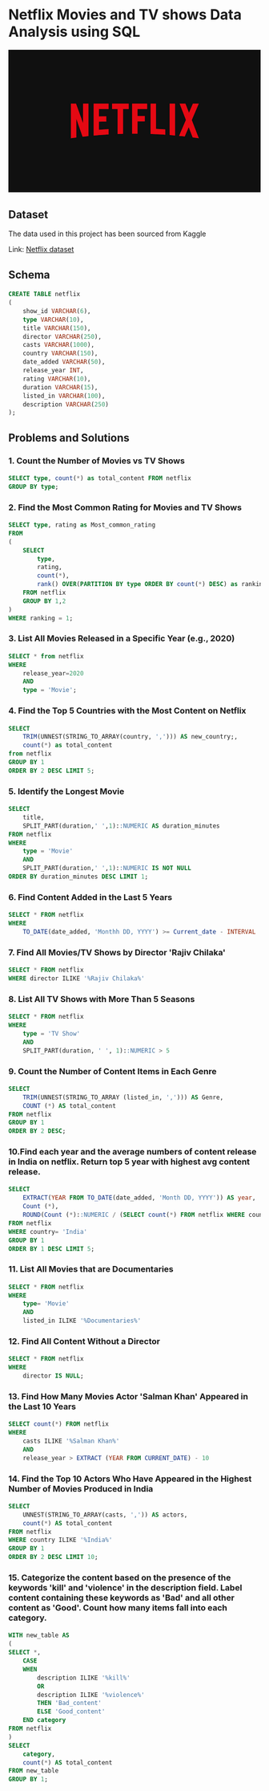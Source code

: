 # Netflix Movies and TV shows Data Analysis using SQL

![Netflix logo](https://github.com/Maverick-0410/SQL_Netflix_Project/blob/main/Netflix_logo.jpg)

## Dataset
The data used in this project has been sourced from Kaggle

Link: [Netflix dataset](https://www.kaggle.com/datasets/shivamb/netflix-shows?resource=download)

## Schema

```sql
CREATE TABLE netflix 
(
	show_id VARCHAR(6),
	type VARCHAR(10),
	title VARCHAR(150),
	director VARCHAR(250),
	casts VARCHAR(1000),
	country VARCHAR(150),
	date_added VARCHAR(50),
	release_year INT,
	rating VARCHAR(10),
	duration VARCHAR(15),
	listed_in VARCHAR(100),
	description VARCHAR(250)
);
```

## Problems and Solutions

### 1. Count the Number of Movies vs TV Shows

```sql
SELECT type, count(*) as total_content FROM netflix
GROUP BY type;
```


### 2. Find the Most Common Rating for Movies and TV Shows

```sql
SELECT type, rating as Most_common_rating
FROM
(
	SELECT 
		type, 
		rating, 
		count(*), 
		rank() OVER(PARTITION BY type ORDER BY count(*) DESC) as ranking
	FROM netflix
	GROUP BY 1,2
)
WHERE ranking = 1;
```


### 3. List All Movies Released in a Specific Year (e.g., 2020)

```sql
SELECT * from netflix
WHERE 
	release_year=2020 
	AND 
	type = 'Movie';
```


### 4. Find the Top 5 Countries with the Most Content on Netflix

```sql
SELECT 
	TRIM(UNNEST(STRING_TO_ARRAY(country, ','))) AS new_country;, 
	count(*) as total_content 
from netflix
GROUP BY 1
ORDER BY 2 DESC LIMIT 5;
```


### 5. Identify the Longest Movie

```sql
SELECT 
	title,
	SPLIT_PART(duration,' ',1)::NUMERIC AS duration_minutes
FROM netflix
WHERE 
	type = 'Movie'
	AND
	SPLIT_PART(duration,' ',1)::NUMERIC IS NOT NULL
ORDER BY duration_minutes DESC LIMIT 1;
```


### 6. Find Content Added in the Last 5 Years

```sql
SELECT * FROM netflix
WHERE
	TO_DATE(date_added, 'Monthh DD, YYYY') >= Current_date - INTERVAL '5 years';
```


### 7. Find All Movies/TV Shows by Director 'Rajiv Chilaka'

```sql
SELECT * FROM netflix
WHERE director ILIKE '%Rajiv Chilaka%'
```


### 8. List All TV Shows with More Than 5 Seasons

```sql
SELECT * FROM netflix
WHERE 
	type = 'TV Show'
	AND
	SPLIT_PART(duration, ' ', 1)::NUMERIC > 5
```


### 9. Count the Number of Content Items in Each Genre

```sql
SELECT 
	TRIM(UNNEST(STRING_TO_ARRAY (listed_in, ','))) AS Genre,
	COUNT (*) AS total_content
FROM netflix
GROUP BY 1
ORDER BY 2 DESC;
```


### 10.Find each year and the average numbers of content release in India on netflix. Return top 5 year with highest avg content release.

```sql
SELECT 
	EXTRACT(YEAR FROM TO_DATE(date_added, 'Month DD, YYYY')) AS year,
	Count (*),
	ROUND(Count (*)::NUMERIC / (SELECT count(*) FROM netflix WHERE country='India')::NUMERIC * 100, 2) AS avg_content_per_year
FROM netflix
WHERE country= 'India'
GROUP BY 1
ORDER BY 1 DESC LIMIT 5;
```


### 11. List All Movies that are Documentaries

```sql
SELECT * FROM netflix
WHERE
	type= 'Movie'
	AND
	listed_in ILIKE '%Documentaries%'
```


### 12. Find All Content Without a Director

```sql
SELECT * FROM netflix
WHERE
	director IS NULL;
```


### 13. Find How Many Movies Actor 'Salman Khan' Appeared in the Last 10 Years

```sql
SELECT count(*) FROM netflix
WHERE
	casts ILIKE '%Salman Khan%'
	AND
	release_year > EXTRACT (YEAR FROM CURRENT_DATE) - 10
```


### 14. Find the Top 10 Actors Who Have Appeared in the Highest Number of Movies Produced in India

```sql
SELECT 
	UNNEST(STRING_TO_ARRAY(casts, ',')) AS actors,
	count(*) AS total_content
FROM netflix
WHERE country ILIKE '%India%'
GROUP BY 1
ORDER BY 2 DESC LIMIT 10;
```


### 15. Categorize the content based on the presence of the keywords 'kill' and 'violence' in the description field. Label content containing these keywords as 'Bad' and all other content as 'Good'. Count how many items fall into each category.

```sql
WITH new_table AS
(
SELECT *,
	CASE
	WHEN
		description ILIKE '%kill%'
		OR
		description ILIKE '%violence%'
		THEN 'Bad_content'
		ELSE 'Good_content'
	END category
FROM netflix
)
SELECT 
	category,
	count(*) AS total_content
FROM new_table
GROUP BY 1;
```





